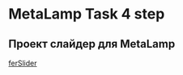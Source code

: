 # MetaLamp Task 4 step 
## Проект слайдер для MetaLamp
[ferSlider](https://mpreterer.github.io/ferSlider/)